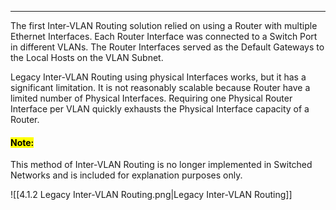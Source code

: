 
---
The first Inter-VLAN Routing solution relied on using a Router with multiple Ethernet Interfaces.
  Each Router Interface was connected to a Switch Port in different VLANs.
  The Router Interfaces served as the Default Gateways to the Local Hosts on the VLAN Subnet.

Legacy Inter-VLAN Routing using physical Interfaces works, but it has a significant limitation.
  It is not reasonably scalable because Router have a limited number of Physical Interfaces.
  Requiring one Physical Router Interface per VLAN quickly exhausts the Physical Interface capacity of a Router.

#### <mark class="hltr-yellow">Note:</mark>
This method of Inter-VLAN Routing is no longer implemented in Switched Networks and is included for explanation purposes only.

![[4.1.2 Legacy Inter-VLAN Routing.png|Legacy Inter-VLAN Routing]]